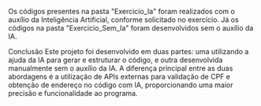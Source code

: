 Os códigos presentes na pasta "Exercicio_Ia" foram realizados com o auxílio da Inteligência Artificial, conforme solicitado no exercício. Já os códigos na pasta "Exercicio_Sem_Ia" foram desenvolvidos sem o auxílio da IA.

Conclusão
Este projeto foi desenvolvido em duas partes: uma utilizando a ajuda da IA para gerar e estruturar o código, e outra desenvolvida manualmente sem o auxílio da IA. A diferença principal entre as duas abordagens é a utilização de APIs externas para validação de CPF e obtenção de endereço no código com IA, proporcionando uma maior precisão e funcionalidade ao programa.
